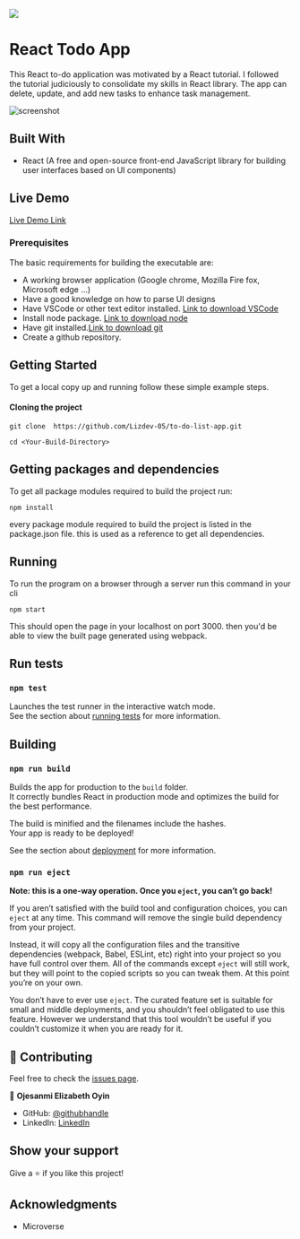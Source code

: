 ![](https://img.shields.io/badge/Microverse-blueviolet)

# React Todo App

This React to-do application was motivated by a React tutorial. I followed the tutorial judiciously to consolidate my skills in React library. The app can delete, update, and add new tasks to enhance task management.

![screenshot](./src/images/screenshot.png)

## Built With

- React (A free and open-source front-end JavaScript library for building user interfaces based on UI components)

## Live Demo

[Live Demo Link]()

### Prerequisites

The basic requirements for building the executable are:

- A working browser application (Google chrome, Mozilla Fire fox, Microsoft edge ...)
- Have a good knowledge on how to parse UI designs
- Have VSCode or other text editor installed. [Link to download VSCode](https://code.visualstudio.com/download)
- Install node package. [Link to download node](https://nodejs.org/en/download/)
- Have git installed.[Link to download git](https://git-scm.com/downloads)
- Create a github repository.

## Getting Started

To get a local copy up and running follow these simple example steps.

#### Cloning the project

```
git clone  https://github.com/Lizdev-05/to-do-list-app.git

```

```
cd <Your-Build-Directory>

```

## Getting packages and dependencies

To get all package modules required to build the project run:

```
npm install
```

every package module required to build the project is listed in the package.json file. this is used as a reference to get all dependencies.

## Running

To run the program on a browser through a server run this command in your cli

```
npm start
```

This should open the page in your localhost on port 3000. then you'd be able to view the built page generated using webpack.

## Run tests

### `npm test`

Launches the test runner in the interactive watch mode.\
See the section about [running tests](https://facebook.github.io/create-react-app/docs/running-tests) for more information.

## Building

### `npm run build`

Builds the app for production to the `build` folder.\
It correctly bundles React in production mode and optimizes the build for the best performance.

The build is minified and the filenames include the hashes.\
Your app is ready to be deployed!

See the section about [deployment](https://facebook.github.io/create-react-app/docs/deployment) for more information.

### `npm run eject`

**Note: this is a one-way operation. Once you `eject`, you can’t go back!**

If you aren’t satisfied with the build tool and configuration choices, you can `eject` at any time. This command will remove the single build dependency from your project.

Instead, it will copy all the configuration files and the transitive dependencies (webpack, Babel, ESLint, etc) right into your project so you have full control over them. All of the commands except `eject` will still work, but they will point to the copied scripts so you can tweak them. At this point you’re on your own.

You don’t have to ever use `eject`. The curated feature set is suitable for small and middle deployments, and you shouldn’t feel obligated to use this feature. However we understand that this tool wouldn’t be useful if you couldn’t customize it when you are ready for it.

## 🤝 Contributing

Feel free to check the [issues page](../../issues/).

👤 **Ojesanmi Elizabeth Oyin**

- GitHub: [@githubhandle](https://github.com/Lizdev-05)
- LinkedIn: [LinkedIn](https://www.linkedin.com/in/elizabeth-oyinlade-ojesanmi-0702aa16a)

## Show your support

Give a ⭐️ if you like this project!

## Acknowledgments

- Microverse